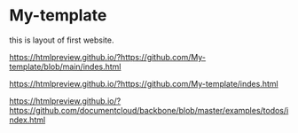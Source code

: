 # My-template

this is layout of first website.

https://htmlpreview.github.io/?https://github.com/My-template/blob/main/indes.html


https://htmlpreview.github.io/?https://github.com/My-template/indes.html

https://htmlpreview.github.io/?https://github.com/documentcloud/backbone/blob/master/examples/todos/index.html
